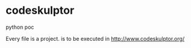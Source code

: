 # codeskulptor
python poc


Every file is a project. is to be executed in http://www.codeskulptor.org/
